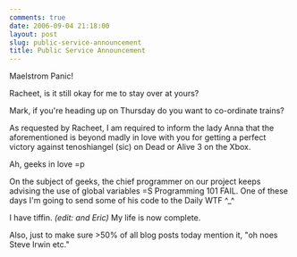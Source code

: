 ```yaml
---
comments: true
date: 2006-09-04 21:18:00
layout: post
slug: public-service-announcement
title: Public Service Announcement
---
```


Maelstrom Panic!  

Racheet, is it still okay for me to stay over at yours?  

Mark, if you're heading up on Thursday do you want to co-ordinate trains?  

As requested by Racheet, I am required to inform the lady Anna that the aforementioned is beyond madly in love with you for getting a perfect victory against tenoshiangel (sic) on Dead or Alive 3 on the Xbox.  

Ah, geeks in love =p  

On the subject of geeks, the chief programmer on our project keeps advising the use of global variables =S  Programming 101 FAIL.  One of these days I'm going to send some of his code to the Daily WTF ^_^  

I have tiffin.  <i>(edit: and Eric)</i> My life is now complete.  

Also, just to make sure >50% of all blog posts today mention it, "oh noes Steve Irwin etc."

